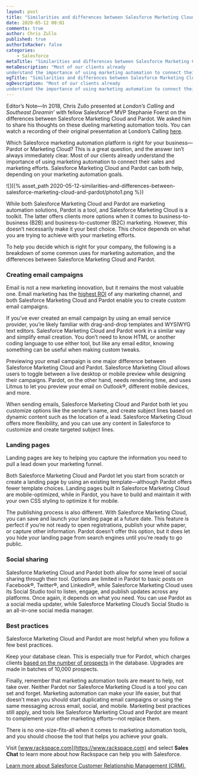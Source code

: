 ```yaml
---
layout: post
title: "Similarities and differences between Salesforce Marketing Cloud and Pardot"
date: 2020-05-12 00:01
comments: true
author: Chris Zullo
published: true
authorIsRacker: false
categories:
    - Salesforce
metaTitle: "Similarities and differences between Salesforce Marketing Cloud and Pardot"
metaDescription: "Most of our clients already
understand the importance of using marketing automation to connect their sales and marketing efforts. Salesforce Marketing Cloud and Pardot can both help, depending on your marketing automation goals."
ogTitle: "Similarities and differences between Salesforce Marketing Cloud and Pardot"
ogDescription: "Most of our clients already
understand the importance of using marketing automation to connect their sales and marketing efforts. Salesforce Marketing Cloud and Pardot can both help, depending on your marketing automation goals."
---
```


Editor’s Note&mdash;In 2018, Chris Zullo presented at *London’s Calling* and *Southeast Dreamin’* with fellow Salesforce&reg; MVP
Stephanie Foerst on the differences between Salesforce Marketing Cloud and Pardot. We asked him to share his
thoughts on these dueling marketing automation tools. You can watch a recording of their
original presentation at London’s Calling [here](https://www.youtube.com/watch?v=OFAUujdORkU&feature=youtu.be).

Which Salesforce marketing automation platform is right for your business&mdash;
Pardot or Marketing Cloud? This is a great question, and the answer isn’t always immediately clear. Most of our clients already
understand the importance of using marketing automation to connect their sales and marketing efforts. Salesforce Marketing Cloud and Pardot
can both help, depending on your marketing automation goals.

<!-- more -->

![]({% asset_path 2020-05-12-similarities-and-differences-between-salesforce-marketing-cloud-and-pardot/photo1.png %})

While both Salesforce Marketing Cloud and Pardot are marketing automation solutions, Pardot is a tool, and Salesforce Marketing Cloud is a toolkit.
The latter offers clients more options when it comes to business-to-business (B2B) and business-to-customer (B2C) marketing. However, this doesn’t necessarily make it your best choice.
This choice depends on what you are trying to achieve with your marketing efforts.

To help you decide which is right for your company, the following is a breakdown of some common uses for marketing automation,
and the differences between Salesforce Marketing Cloud and Pardot.

### Creating email campaigns

Email is not a new marketing innovation, but it remains the most valuable one. Email marketing has the [highest ROI](https://www.campaignmonitor.com/resources/guides/email-marketing-new-rules/)
of any marketing channel, and both Salesforce Marketing Cloud and Pardot enable you to create custom email campaigns.

If you’ve ever created an email campaign by using an email service provider, you’re likely familiar with drag-and-drop templates
and WYSIWYG text editors. Salesforce Marketing Cloud and Pardot work in a similar way and simplify email creation. You don’t need to know HTML or another
coding language to use either tool, but like any email editor, knowing something can be useful when making custom tweaks.

Previewing your email campaign is one major difference between Salesforce Marketing Cloud and Pardot. Salesforce Marketing Cloud allows users
to toggle between a live desktop or mobile preview while designing their campaigns. Pardot, on the other hand, needs rendering time, and uses
Litmus to let you preview your email on Outlook&reg;, different mobile devices, and more.

When sending emails, Salesforce Marketing Cloud and Pardot both let you customize options like the sender’s name, and create subject lines
based on dynamic content such as the location of a lead. Salesforce Marketing Cloud offers more flexibility, and you can use any content
in Salesforce to customize and create targeted subject lines.

### Landing pages

Landing pages are key to helping you capture the information you need to pull a lead down your marketing funnel.

Both Salesforce Marketing Cloud and Pardot let you start from scratch or create a landing page by using
an existing template&mdash;although Pardot offers fewer template choices. Landing pages built in Salesforce Marketing
Cloud are mobile-optimized, while in Pardot, you have to build and maintain it with your own CSS styling to optimize it for mobile.

The publishing process is also different. With Salesforce Marketing Cloud, you can save and launch your landing page at a future date.
This feature is perfect if you’re not ready to open registrations, publish your white paper, or capture other information. Pardot doesn’t
offer this option, but it does let you hide your landing page from search engines until you’re ready to go public.

### Social sharing

Salesforce Marketing Cloud and Pardot both allow for some level of social sharing through their tool. Options are
limited in Pardot to basic posts on Facebook&reg;, Twitter&reg;, and LinkedIn&reg;, while Salesforce Marketing Cloud uses its Social
Studio tool to listen, engage, and publish updates across any platforms. Once again, it depends on what you need.
You can use Pardot as a social media updater, while Salesforce Marketing Cloud’s Social Studio is an all-in-one social media manager.

### Best practices

Salesforce Marketing Cloud and Pardot are most helpful when you follow a few best practices.

Keep your database clean. This is especially true for Pardot,
which charges clients [based on the number of prospects](https://help.salesforce.com/articleView?id=pardot_admin_database_limit.htm&type=0)
in the database. Upgrades are made in batches of 10,000 prospects.

Finally, remember that marketing automation tools are meant to help, not take over. Neither
Pardot nor Salesforce Marketing Cloud is a tool you can set and forget. Marketing automation can make your life easier,
but that doesn't mean you should start duplicating email campaigns or using the same messaging across email, social,
and mobile. Marketing best practices still apply, and tools like Salesforce Marketing Cloud and Pardot are meant to complement your other marketing efforts&mdash;not replace them.

There is no one-size-fits-all when it comes to marketing automation tools, and you should choose the tool that helps you achieve your goals.

Visit [www.rackspace.com](https://www.rackspace.com) and select **Sales Chat** to learn more about how Rackspace can help you with Salesforce.

<a class="cta purple" id="cta" href="https://www.rackspace.com/salesforce">Learn more about Salesforce Customer Relationship Management (CRM).</a>



